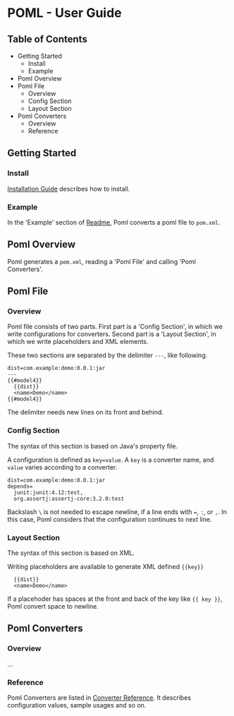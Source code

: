 # POML -  User Guide
## Table of Contents
- Getting Started
    - Install
    - Example
- Poml Overview
- Poml File
    - Overview
    - Config Section
    - Layout Section
- Poml Converters
    - Overview
    - Reference


## Getting Started
### Install
[Installation Guide](./installation-guide.md) describes how to install.

### Example
In the 'Example' section of [Readme](../readme.md), Poml converts a poml file to `pom.xml`.


## Poml Overview
Poml generates a `pom.xml`, reading a 'Poml File' and calling  'Poml Converters'.


## Poml File
### Overview
Poml file consists of two parts. First part is a 'Config Section', in which we write configurations for converters. Second part is a 'Layout Section', in which we write placeholders and XML elements.

These two sections are separated by the delimiter `---`, like following.

```
dist=com.example:demo:0.0.1:jar
---
{{#model4}}
  {{dist}}
  <name>Demo</name>
{{#model4}}
```

The delimiter needs new lines on its front and behind.


### Config Section
The syntax of this section is based on Java's property file.

A configuration is defined as `key=value`. A `key` is a converter name, and `value` varies according to a converter. 

```
dist=com.example:demo:0.0.1:jar
depends=
  junit:junit:4.12:test,
  org.assertj:assertj-core:3.2.0:test
```

Backslash `\` is not needed to escape newline, if a line ends with `=`, `:`, or `,`. In this case, Poml considers that the configuration continues to next line.


### Layout Section
The syntax of this section is based on XML.

Writing placeholders are available to generate XML defined `{{key}}` 

```
  {{dist}}
  <name>Demo</name>
```

If a placehoder has spaces at the front and back of the key like `{{ key }}`, Poml convert space to newline.


## Poml Converters
### Overview
...

### Reference
Poml Converters are listed in [Converter Reference](https://github.com/mamorum/poml/wiki). It describes configuration values, sample usages and so on.
